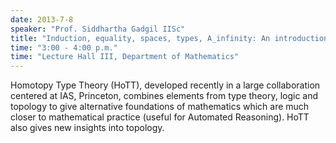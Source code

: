 ```yaml
---
date: 2013-7-8
speaker: "Prof. Siddhartha Gadgil IISc"
title: "Induction, equality, spaces, types, A_infinity: An introduction to HoTT"
time: "3:00 - 4:00 p.m." 
time: "Lecture Hall III, Department of Mathematics"
---
```

Homotopy Type Theory (HoTT), developed recently in a large collaboration centered at IAS, Princeton, combines elements from type theory, logic and topology to give alternative foundations of mathematics which are much closer to mathematical practice (useful for Automated Reasoning). HoTT also gives new insights into topology.
